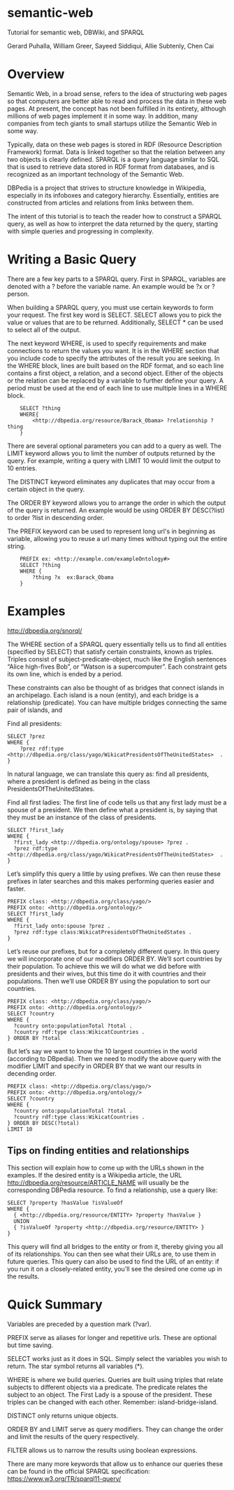 # semantic-web

Tutorial for semantic web, DBWiki, and SPARQL

Gerard Puhalla,
William Greer,
Sayeed Siddiqui,
Allie Subtenly,
Chen Cai

# Overview

Semantic Web, in a broad sense, refers to the idea of structuring web pages so that computers are better able to read and process the data in these web pages. At present, the concept has not been fulfilled in its entirety, although millions of web pages implement it in some way. In addition, many companies from tech giants to small startups utilize the Semantic Web in some way.

Typically, data on these web pages is stored in RDF (Resource Description Framework) format. Data is linked together so that the relation between any two objects is clearly defined. SPARQL is a query language similar to SQL that is used to retrieve data stored in RDF format from databases, and is recognized as an important technology of the Semantic Web.

DBPedia is a project that strives to structure knowledge in Wikipedia, especially in its infoboxes and category hierarchy. Essentially, entities are constructed from articles and relations from links between them.

The intent of this tutorial is to teach the reader how to construct a SPARQL query, as well as how to interpret the data returned by the query, starting with simple queries and progressing in complexity. 

# Writing a Basic Query

There are a few key parts to a SPARQL query. First in SPARQL, variables are denoted with a ? before the variable name. An example would be ?x or ?person. 

When building a SPARQL query, you must use certain keywords to form your request. The first key word is SELECT. SELECT allows you to pick the value or values that are to be returned. Additionally, SELECT \* can be used to select all of the output. 

The next keyword WHERE, is used to specify requirements and make connections to return the values you want. It is in the WHERE section that you include code to specify the attributes of the result you are seeking. In the WHERE block, lines are built based on the RDF format, and so each line contains a first object, a relation, and a second object. Either of the objects or the relation can be replaced by a variable to further define your query. A period must be used at the end of each line to use multiple lines in a WHERE block.
```		
	SELECT ?thing
	WHERE{
	    <http://dbpedia.org/resource/Barack_Obama> ?relationship ?thing
	}
```	
There are several optional parameters you can add to a query as well.
The LIMIT keyword allows you to limit the number of outputs returned by the query. For example, writing a query with LIMIT 10 would limit the output to 10 entries.

The DISTINCT keyword eliminates any duplicates that may occur from a certain object in the query.

The ORDER BY keyword allows you to arrange the order in which the output of the query is returned. An example would be using ORDER BY DESC(?list) to order ?list in descending order.

The PREFIX keyword can be used to represent long url's in beginning as variable, allowing you to reuse a url many times without typing out the entire string.
```	    
	PREFIX ex: <http://example.com/exampleOntology#>
	SELECT ?thing
	WHERE {
	    ?thing ?x  ex:Barack_Obama
	}
```

# Examples  

http://dbpedia.org/snorql/

The WHERE section of a SPARQL query essentially tells us to find all entities (specified by SELECT) that satisfy certain constraints, known as triples. Triples consist of subject-predicate-object, much like the English sentences “Alice high-fives Bob”, or “Watson is a supercomputer”. Each constraint gets its own line, which is ended by a period.

These constraints can also be thought of as bridges that connect islands in an archipelago. Each island is a noun (entity), and each bridge is a relationship (predicate). You can have multiple bridges connecting the same pair of islands, and 

Find all presidents:
    
    SELECT ?prez
    WHERE {
    	?prez rdf:type <http://dbpedia.org/class/yago/WikicatPresidentsOfTheUnitedStates>  . 
    }
    
In natural language, we can translate this query as: find all presidents, where a president is defined as being in the class PresidentsOfTheUnitedStates.

Find all first ladies:
The first line of code tells us that any first lady must be a spouse of a president. We then define what a president is, by saying that they must be an instance of the class of presidents.

    SELECT ?first_lady
    WHERE {
      ?first_lady <http://dbpedia.org/ontology/spouse> ?prez .
      ?prez rdf:type <http://dbpedia.org/class/yago/WikicatPresidentsOfTheUnitedStates>  . 
    }

Let’s simplify this query a little by using prefixes. We can then reuse these prefixes in later searches and this makes performing queries easier and faster.

    PREFIX class: <http://dbpedia.org/class/yago/>
    PREFIX onto: <http://dbpedia.org/ontology/>
    SELECT ?first_lady
    WHERE {
      ?first_lady onto:spouse ?prez .
      ?prez rdf:type class:WikicatPresidentsOfTheUnitedStates . 
    }

Let’s reuse our prefixes, but for a completely different query. In this query we will incorporate one of our modifiers ORDER BY. We’ll sort countries by their population. To achieve this we will do what we did before with presidents and their wives, but this time do it with countries and their populations. Then we’ll use ORDER BY using the population to sort our countries.

    PREFIX class: <http://dbpedia.org/class/yago/>
    PREFIX onto: <http://dbpedia.org/ontology/>
    SELECT ?country
    WHERE {
      ?country onto:populationTotal ?total .
      ?country rdf:type class:WikicatCountries . 
    } ORDER BY ?total

But let’s say we want to know the 10 largest countries in the world (according to DBpedia). Then we need to modify the above query with the modifier LIMIT and specify in ORDER BY that we want our results in decending order.

    PREFIX class: <http://dbpedia.org/class/yago/>
    PREFIX onto: <http://dbpedia.org/ontology/>
    SELECT ?country
    WHERE {
      ?country onto:populationTotal ?total .
      ?country rdf:type class:WikicatCountries . 
    } ORDER BY DESC(?total)
    LIMIT 10

## Tips on finding entities and relationships

This section will explain how to come up with the URLs shown in the examples. If the desired entity is a Wikipedia article, the URL <http://dbpedia.org/resource/ARTICLE_NAME> will usually be the corresponding DBPedia resource. To find a relationship, use a query like:

    SELECT ?property ?hasValue ?isValueOf
    WHERE {
      { <http://dbpedia.org/resource/ENTITY> ?property ?hasValue }
      UNION
      { ?isValueOf ?property <http://dbpedia.org/resource/ENTITY> }
    }

This query will find all bridges to the entity or from it, thereby giving you all of its relationships. You can then see what their URLs are, to use them in future queries. This query can also be used to find the URL of an entity: if you run it on a closely-related entity, you'll see the desired one come up in the results.

# Quick Summary

Variables are preceded by a question mark (?var).

PREFIX serve as aliases for longer and repetitive urls. These are optional but time saving. 

SELECT works just as it does in SQL. Simply select the variables you wish to return. The star symbol returns all variables (*).

WHERE is where we build queries. Queries are built using triples that relate subjects to different objects via a predicate. The predicate relates the subject to an object. The First Lady is a spouse of the president. These triples can be changed with each other. Remember: island-bridge-island.

DISTINCT only returns unique objects.

ORDER BY and LIMIT serve as query modifiers. They can change the order and limit the results of the query respectively.

FILTER allows us to narrow the results using boolean expressions.

There are many more keywords that allow us to enhance our queries these can be found in the official SPARQL specification:
https://www.w3.org/TR/sparql11-query/



